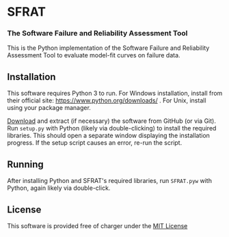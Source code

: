 # SFRAT

### The Software Failure and Reliability Assessment Tool
This is the Python implementation of the Software Failure and Reliability Assessment Tool to evaluate model-fit curves on failure data.
## Installation
This software requires Python 3 to run. For Windows installation, install from their official site: https://www.python.org/downloads/ . For Unix, install using your package manager.

[Download](https://github.com/LanceFiondella/SFRAT/archive/refs/heads/master.zip) and extract (if necessary) the software from GitHub (or via Git). Run `setup.py` with Python (likely via double-clicking) to install the required libraries. This should open a separate window displaying the installation progress. If the setup script causes an error, re-run the script.

## Running
After installing Python and SFRAT's required libraries, run `SFRAT.pyw` with Python, again likely via double-click.




## License
This software is provided free of charger under the [MIT License](https://github.com/LanceFiondella/SFRAT/blob/master/LICENSE.md)

